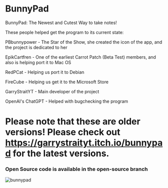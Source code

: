 # BunnyPad
BunnyPad: The Newest and Cutest Way to take notes!


These people helped get the program to its current state:

PBbunnypower - The Star of the Show, she created the icon of the app, and the project is dedicated to her

EpikCartfren - One of the earliest Carrot Patch (Beta Test) members, and also is helping port it to Mac OS

RedPCat - Helping us port it to Debian

FireCube - Helping us get it to the Microsoft Store

GarryStraitYT - Main developer of the project

OpenAI's ChatGPT - Helped with bugchecking the program

# Please note that these are older versions! Please check out https://garrystraityt.itch.io/bunnypad for the latest versions.


### Open Source code is available in the open-source branch
![bunnypad](https://github.com/GSYT-Productions/bunnypad/assets/92406354/ed685452-39aa-4537-b63b-e16131f3d1d6)
